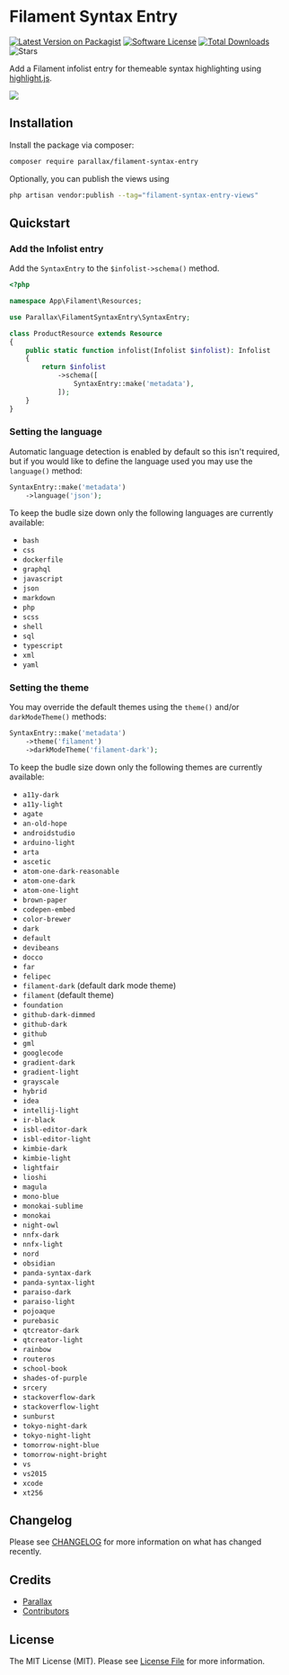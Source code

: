 # Filament Syntax Entry

[![Latest Version on Packagist](https://img.shields.io/packagist/v/parallax/filament-syntax-entry?style=flat-square)](https://packagist.org/packages/parallax/filament-syntax-entry)
[![Software License](https://img.shields.io/packagist/l/parallax/filament-syntax-entry?style=flat-square)](LICENSE.md)
[![Total Downloads](https://img.shields.io/packagist/dt/parallax/filament-syntax-entry?style=flat-square)](https://packagist.org/packages/parallax/filament-syntax-entry)
![Stars](https://img.shields.io/github/stars/parallax/filament-syntax-entry?style=flat-square)

Add a Filament infolist entry for themeable syntax highlighting using [highlight.js](https://highlightjs.org).

<img class="filament-hidden" src="https://github.com/parallax/filament-syntax-entry/raw/main/assets/filament-syntax-entry.jpg"/>

## Installation

Install the package via composer:

```bash
composer require parallax/filament-syntax-entry
```

Optionally, you can publish the views using

```bash
php artisan vendor:publish --tag="filament-syntax-entry-views"
```

## Quickstart

### Add the Infolist entry

Add the `SyntaxEntry` to the `$infolist->schema()` method.

```php
<?php

namespace App\Filament\Resources;

use Parallax\FilamentSyntaxEntry\SyntaxEntry;

class ProductResource extends Resource
{
    public static function infolist(Infolist $infolist): Infolist
    {
        return $infolist
            ->schema([
                SyntaxEntry::make('metadata'),
            ]);
    }
}
```

### Setting the language

Automatic language detection is enabled by default so this isn't required, but if you would like to define the language used you may use the `language()` method:

```php
SyntaxEntry::make('metadata')
    ->language('json');
```

To keep the budle size down only the following languages are currently available:

- `bash`
- `css`
- `dockerfile`
- `graphql`
- `javascript`
- `json`
- `markdown`
- `php`
- `scss`
- `shell`
- `sql`
- `typescript`
- `xml`
- `yaml`

### Setting the theme

You may override the default themes using the `theme()` and/or `darkModeTheme()` methods:

```php
SyntaxEntry::make('metadata')
    ->theme('filament')
    ->darkModeTheme('filament-dark');
```

To keep the budle size down only the following themes are currently available:

- `a11y-dark`
- `a11y-light`
- `agate`
- `an-old-hope`
- `androidstudio`
- `arduino-light`
- `arta`
- `ascetic`
- `atom-one-dark-reasonable`
- `atom-one-dark`
- `atom-one-light`
- `brown-paper`
- `codepen-embed`
- `color-brewer`
- `dark`
- `default`
- `devibeans`
- `docco`
- `far`
- `felipec`
- `filament-dark` (default dark mode theme)
- `filament` (default theme)
- `foundation`
- `github-dark-dimmed`
- `github-dark`
- `github`
- `gml`
- `googlecode`
- `gradient-dark`
- `gradient-light`
- `grayscale`
- `hybrid`
- `idea`
- `intellij-light`
- `ir-black`
- `isbl-editor-dark`
- `isbl-editor-light`
- `kimbie-dark`
- `kimbie-light`
- `lightfair`
- `lioshi`
- `magula`
- `mono-blue`
- `monokai-sublime`
- `monokai`
- `night-owl`
- `nnfx-dark`
- `nnfx-light`
- `nord`
- `obsidian`
- `panda-syntax-dark`
- `panda-syntax-light`
- `paraiso-dark`
- `paraiso-light`
- `pojoaque`
- `purebasic`
- `qtcreator-dark`
- `qtcreator-light`
- `rainbow`
- `routeros`
- `school-book`
- `shades-of-purple`
- `srcery`
- `stackoverflow-dark`
- `stackoverflow-light`
- `sunburst`
- `tokyo-night-dark`
- `tokyo-night-light`
- `tomorrow-night-blue`
- `tomorrow-night-bright`
- `vs`
- `vs2015`
- `xcode`
- `xt256`

## Changelog

Please see [CHANGELOG](CHANGELOG.md) for more information on what has changed recently.

## Credits

- [Parallax](https://parall.ax)
- [Contributors](https://github.com/parallax/filament-syntax-entry/graphs/contributors)

## License

The MIT License (MIT). Please see [License File](LICENSE.md) for more information.
